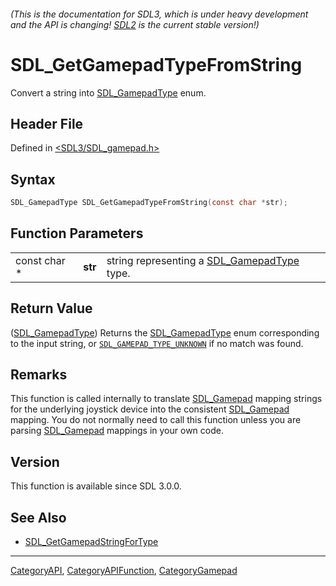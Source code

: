 ###### (This is the documentation for SDL3, which is under heavy development and the API is changing! [SDL2](https://wiki.libsdl.org/SDL2/) is the current stable version!)
# SDL_GetGamepadTypeFromString

Convert a string into [SDL_GamepadType](SDL_GamepadType) enum.

## Header File

Defined in [<SDL3/SDL_gamepad.h>](https://github.com/libsdl-org/SDL/blob/main/include/SDL3/SDL_gamepad.h)

## Syntax

```c
SDL_GamepadType SDL_GetGamepadTypeFromString(const char *str);
```

## Function Parameters

|              |         |                                                                |
| ------------ | ------- | -------------------------------------------------------------- |
| const char * | **str** | string representing a [SDL_GamepadType](SDL_GamepadType) type. |

## Return Value

([SDL_GamepadType](SDL_GamepadType)) Returns the
[SDL_GamepadType](SDL_GamepadType) enum corresponding to the input string,
or [`SDL_GAMEPAD_TYPE_UNKNOWN`](SDL_GAMEPAD_TYPE_UNKNOWN) if no match was
found.

## Remarks

This function is called internally to translate [SDL_Gamepad](SDL_Gamepad)
mapping strings for the underlying joystick device into the consistent
[SDL_Gamepad](SDL_Gamepad) mapping. You do not normally need to call this
function unless you are parsing [SDL_Gamepad](SDL_Gamepad) mappings in your
own code.

## Version

This function is available since SDL 3.0.0.

## See Also

- [SDL_GetGamepadStringForType](SDL_GetGamepadStringForType)

----
[CategoryAPI](CategoryAPI), [CategoryAPIFunction](CategoryAPIFunction), [CategoryGamepad](CategoryGamepad)

